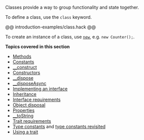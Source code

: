 Classes provide a way to group functionality and state together.

To define a class, use the `class` keyword.

@@ introduction-examples/class.hack @@

To create an instance of a class, use
[`new`](../expressions-and-operators/new.md), e.g. `new Counter();`.

**Topics covered in this section**

* [Methods](methods.md)
* [Constants](constants.md)
* [__construct](constructors.md)
* [Constructors](constructors.md)
* [__dispose](methods-with-predefined-semantics#method-__dispose)
* [__disposeAsync](methods-with-predefined-semantics#method-__disposeAsync.md)
* [Implementing an interface](implementing-an-interface.md)
* [Inheritance](inheritance.md)
* [Interface requirements](trait-and-interface-requirements.md)
* [Object disposal](object-disposal.md)
* [Properties](properties.md)
* [__toString](methods-with-predefined-semantics#method-__toString)
* [Trait requirements](trait-and-interface-requirements.md)
* [Type constants](type-constants.md) and [type constants revisited](type-constants-revisited.md)
* [Using a trait](using-a-trait.md)
